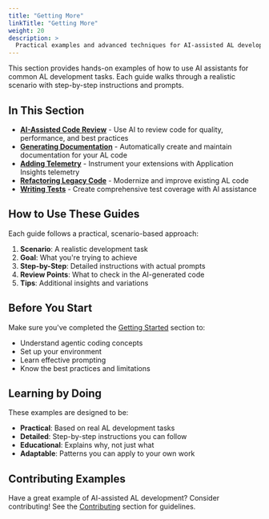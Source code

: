 ```yaml
---
title: "Getting More"
linkTitle: "Getting More"
weight: 20
description: >
  Practical examples and advanced techniques for AI-assisted AL development
---
```


This section provides hands-on examples of how to use AI assistants for common AL development tasks. Each guide walks through a realistic scenario with step-by-step instructions and prompts.

## In This Section

- **[AI-Assisted Code Review](code-review)** - Use AI to review code for quality, performance, and best practices
- **[Generating Documentation](documentation)** - Automatically create and maintain documentation for your AL code
- **[Adding Telemetry](telemetry)** - Instrument your extensions with Application Insights telemetry
- **[Refactoring Legacy Code](refactoring)** - Modernize and improve existing AL code
- **[Writing Tests](testing)** - Create comprehensive test coverage with AI assistance

## How to Use These Guides

Each guide follows a practical, scenario-based approach:

1. **Scenario**: A realistic development task
2. **Goal**: What you're trying to achieve
3. **Step-by-Step**: Detailed instructions with actual prompts
4. **Review Points**: What to check in the AI-generated code
5. **Tips**: Additional insights and variations

## Before You Start

Make sure you've completed the [Getting Started](../gettingstarted) section to:
- Understand agentic coding concepts
- Set up your environment
- Learn effective prompting
- Know the best practices and limitations

## Learning by Doing

These examples are designed to be:
- **Practical**: Based on real AL development tasks
- **Detailed**: Step-by-step instructions you can follow
- **Educational**: Explains why, not just what
- **Adaptable**: Patterns you can apply to your own work

## Contributing Examples

Have a great example of AI-assisted AL development? Consider contributing! See the [Contributing](../../contributing) section for guidelines.
